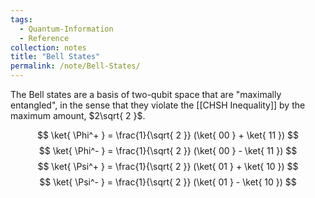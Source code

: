 ```yaml
---
tags:
  - Quantum-Information
  - Reference
collection: notes
title: "Bell States"
permalink: /note/Bell-States/
---
```

The Bell states are a basis of two-qubit space that are "maximally entangled", in the sense that they violate the [[CHSH Inequality]] by the maximum amount, $2\sqrt{ 2 }$.

$$
\ket{ \Phi^+ } = \frac{1}{\sqrt{ 2 }} (\ket{ 00 } + \ket{ 11 })
$$
$$
\ket{ \Phi^- } = \frac{1}{\sqrt{ 2 }} (\ket{ 00 } - \ket{ 11 })
$$
$$
\ket{ \Psi^+ } = \frac{1}{\sqrt{ 2 }} (\ket{ 01 } + \ket{ 10 })
$$
$$
\ket{ \Psi^- } = \frac{1}{\sqrt{ 2 }} (\ket{ 01 } - \ket{ 10 })
$$
